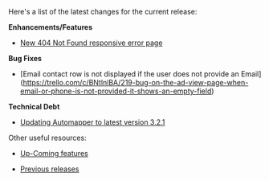 Here's a list of the latest changes for the current release:

**Enhancements/Features**

- [New 404 Not Found responsive error page](https://trello.com/c/EEAbtgOU/212-nextgen-error-pages-for-404-and-500)

**Bug Fixes**
- [Email contact row is not displayed if the user does not provide an Email] (https://trello.com/c/BNtlnlBA/219-bug-on-the-ad-view-page-when-email-or-phone-is-not-provided-it-shows-an-empty-field)

**Technical Debt**

- [Updating Automapper to latest version 3.2.1](https://trello.com/c/u5CNdGRz/139-update-automapper-to-latest-across-applications-and-use-nuget)


Other useful resources:

- [Up-Coming features](https://trello.com/b/Ht5NWhN2/betterclassifieds)

- [Previous releases](https://trello.com/b/0Vb4VWMF/betterclassifieds-2-0)
